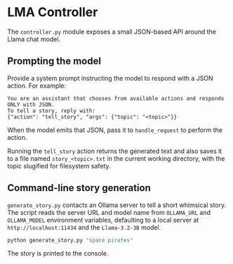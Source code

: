 # LMA Controller

The `controller.py` module exposes a small JSON-based API around the Llama chat model.

## Prompting the model

Provide a system prompt instructing the model to respond with a JSON action. For example:

```
You are an assistant that chooses from available actions and responds ONLY with JSON.
To tell a story, reply with:
{"action": "tell_story", "args": {"topic": "<topic>"}}
```

When the model emits that JSON, pass it to `handle_request` to perform the action.

Running the `tell_story` action returns the generated text and also saves it to a
file named `story_<topic>.txt` in the current working directory, with the topic
slugified for filesystem safety.

## Command-line story generation

`generate_story.py` contacts an Ollama server to tell a short whimsical story.
The script reads the server URL and model name from `OLLAMA_URL` and
`OLLAMA_MODEL` environment variables, defaulting to a local server at
`http://localhost:11434` and the `Llama-3.2-3B` model.

```bash
python generate_story.py "space pirates"
```

The story is printed to the console.
